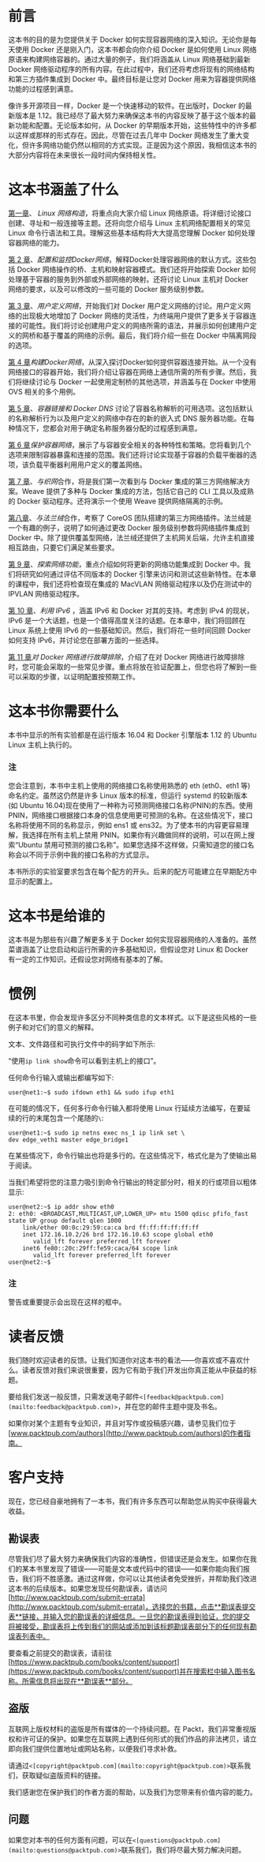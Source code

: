 # 前言

这本书的目的是为您提供关于 Docker 如何实现容器网络的深入知识。无论你是每天使用 Docker 还是刚入门，这本书都会向你介绍 Docker 是如何使用 Linux 网络原语来构建网络容器的。通过大量的例子，我们将涵盖从 Linux 网络基础到最新 Docker 网络驱动程序的所有内容。在此过程中，我们还将考虑将现有的网络结构和第三方插件集成到 Docker 中。最终目标是让您对 Docker 用来为容器提供网络功能的过程感到满意。

像许多开源项目一样，Docker 是一个快速移动的软件。在出版时，Docker 的最新版本是 1.12。我已经尽了最大努力来确保这本书的内容反映了基于这个版本的最新功能和配置。无论版本如何，从 Docker 的早期版本开始，这些特性中的许多都以这样或那样的形式存在。因此，尽管在过去几年中 Docker 网络发生了重大变化，但许多网络功能仍然以相同的方式实现。正是因为这个原因，我相信这本书的大部分内容将在未来很长一段时间内保持相关性。

# **这本书涵盖了什么**

[第一章](01.html "Chapter 1. Linux Networking Constructs")、 *Linux 网络构造*，将重点向大家介绍 Linux 网络原语。将详细讨论接口创建、寻址和一般连接等主题。还将向您介绍与 Linux 主机网络配置相关的常见 Linux 命令行语法和工具。理解这些基本结构将大大提高您理解 Docker 如何处理容器网络的能力。

[第 2 章](02.html "Chapter 2. Configuring and Monitoring Docker Networks")、*配置和监控Docker网络*，解释Docker处理容器网络的默认方式。这些包括 Docker 网络操作的桥、主机和映射容器模式。我们还将开始探索 Docker 如何处理基于容器的服务到外部或外部网络的映射。还将讨论 Linux 主机对 Docker 网络的要求，以及可以修改的一些可能的 Docker 服务级别参数。

[第 3 章](03.html "Chapter 3. User-Defined Networks")、*用户定义网络*，开始我们对 Docker 用户定义网络的讨论。用户定义网络的出现极大地增加了 Docker 网络的灵活性，为终端用户提供了更多关于容器连接的可能性。我们将讨论创建用户定义的网络所需的语法，并展示如何创建用户定义的网桥和基于覆盖的网络的示例。最后，我们将介绍一些在 Docker 中隔离网段的选项。

[第 4 章](04.html "Chapter 4. Building Docker Networks")*构建Docker网络*，从深入探讨Docker如何提供容器连接开始。从一个没有网络接口的容器开始，我们将介绍让容器在网络上通信所需的所有步骤。然后，我们将继续讨论与 Docker 一起使用定制桥的其他选项，并涵盖与在 Docker 中使用 OVS 相关的多个用例。

[第 5 章](05.html "Chapter 5. Container Linking and Docker DNS")、*容器链接和 Docker DNS* 讨论了容器名称解析的可用选项。这包括默认的名称解析行为以及用户定义的网络中存在的新的嵌入式 DNS 服务器功能。在每种情况下，您都会对用于确定名称服务器分配的过程感到满意。

[第 6 章](06.html "Chapter 6. Securing Container Networks")*保护容器网络*，展示了与容器安全相关的各种特性和策略。您将看到几个选项来限制容器暴露和连接的范围。我们还将讨论实现基于容器的负载平衡器的选项，该负载平衡器利用用户定义的覆盖网络。

[第 7 章](07.html "Chapter 7. Working with Weave Net")、*与织网*合作，将是我们第一次看到与 Docker 集成的第三方网络解决方案。Weave 提供了多种与 Docker 集成的方法，包括它自己的 CLI 工具以及成熟的 Docker 驱动程序。还将演示一个使用 Weave 提供网络隔离的示例。

[第八章](08.html "Chapter 8. Working with Flannel")、*与法兰绒*合作，考察了 CoreOS 团队搭建的第三方网络插件。法兰绒是一个有趣的例子，说明了如何通过更改 Docker 服务级别参数将网络插件集成到 Docker 中。除了提供覆盖型网络，法兰绒还提供了主机网关后端，允许主机直接相互路由，只要它们满足某些要求。

[第 9 章](09.html "Chapter 9. Exploring Network Features")、*探索网络功能*，重点介绍如何将更新的网络功能集成到 Docker 中。我们将研究如何通过评估不同版本的 Docker 引擎来访问和测试这些新特性。在本章的课程中，我们还将检查现在集成的 MacVLAN 网络驱动程序以及仍在测试中的 IPVLAN 网络驱动程序。

[第 10 章](10.html "Chapter 10. Leveraging IPv6")、*利用 IPv6* ，涵盖 IPv6 和 Docker 对其的支持。考虑到 IPv4 的现状，IPv6 是一个大话题，也是一个值得高度关注的话题。在本章中，我们将回顾在 Linux 系统上使用 IPv6 的一些基础知识。然后，我们将花一些时间回顾 Docker 如何支持 IPv6，并讨论您在部署方面的一些选择。

[第 11 章](11.html "Chapter 11. Troubleshooting Docker Networks")*对 Docker 网络进行故障排除*，介绍了在对 Docker 网络进行故障排除时，您可能会采取的一些常见步骤。重点将放在验证配置上，但您也将了解到一些可以采取的步骤，以证明配置按预期工作。

# 这本书你需要什么

本书中显示的所有实验都是在运行版本 16.04 和 Docker 引擎版本 1.12 的 Ubuntu Linux 主机上执行的。

### 注

您会注意到，本书中主机上使用的网络接口名称使用熟悉的 eth (eth0、eth1 等)命名约定。虽然这仍然是许多 Linux 版本的标准，但运行 systemd 的较新版本(如 Ubuntu 16.04)现在使用了一种称为可预测网络接口名称(PNIN)的东西。使用 PNIN，网络接口根据接口本身的信息使用更可预测的名称。在这些情况下，接口名称将使用不同的名称显示，例如 ens1 或 ens32。为了使本书的内容更容易理解，我选择在所有主机上禁用 PNIN。如果你有兴趣做同样的说明，可以在网上搜索“Ubuntu 禁用可预测的接口名称”。如果您选择不这样做，只需知道您的接口名称会以不同于示例中我的接口名称的方式显示。

本书所示的实验室要求包含在每个配方的开头。后来的配方可能建立在早期配方中显示的配置上。

# 这本书是给谁的

这本书是为那些有兴趣了解更多关于 Docker 如何实现容器网络的人准备的。虽然菜谱涵盖了让您启动和运行所需的许多基础知识，但假设您对 Linux 和 Docker 有一定的工作知识。还假设您对网络有基本的了解。

# 惯例

在这本书里，你会发现许多区分不同种类信息的文本样式。以下是这些风格的一些例子和对它们的意义的解释。

文本、文件路径和可执行文件中的码字如下所示:

“使用`ip link show`命令可以看到主机上的接口”。

任何命令行输入或输出都编写如下:

```
user@net1:~$ sudo ifdown eth1 && sudo ifup eth1
```

在可能的情况下，任何多行命令行输入都将使用 Linux 行延续方法编写，在要延续的行的末尾包含一个尾随的`\`:

```
user@net1:~$ sudo ip netns exec ns_1 ip link set \
dev edge_veth1 master edge_bridge1
```

在某些情况下，命令行输出也将是多行的。在这些情况下，格式化是为了使输出易于阅读。

当我们希望将您的注意力吸引到命令行输出的特定部分时，相关的行或项目以粗体显示:

```
user@net2:~$ ip addr show eth0
2: eth0: <BROADCAST,MULTICAST,UP,LOWER_UP> mtu 1500 qdisc pfifo_fast state UP group default qlen 1000
    link/ether 00:0c:29:59:ca:ca brd ff:ff:ff:ff:ff:ff
    inet 172.16.10.2/26 brd 172.16.10.63 scope global eth0
       valid_lft forever preferred_lft forever
    inet6 fe80::20c:29ff:fe59:caca/64 scope link
       valid_lft forever preferred_lft forever
user@net2:~$

```

### 注

警告或重要提示会出现在这样的框中。

# 读者反馈

我们随时欢迎读者的反馈。让我们知道你对这本书的看法——你喜欢或不喜欢什么。读者反馈对我们来说很重要，因为它有助于我们开发出你真正能从中获益的标题。

要给我们发送一般反馈，只需发送电子邮件`<[feedback@packtpub.com](mailto:feedback@packtpub.com)>`，并在您的邮件主题中提及书名。

如果你对某个主题有专业知识，并且对写作或投稿感兴趣，请参见我们位于[www.packtpub.com/authors](http://www.packtpub.com/authors)的作者指南。

# 客户支持

现在，您已经自豪地拥有了一本书，我们有许多东西可以帮助您从购买中获得最大收益。

## 勘误表

尽管我们尽了最大努力来确保我们内容的准确性，但错误还是会发生。如果你在我们的某本书里发现了错误——可能是文本或代码中的错误——如果你能向我们报告，我们将不胜感激。通过这样做，你可以让其他读者免受挫折，并帮助我们改进这本书的后续版本。如果您发现任何勘误表，请访问[http://www.packtpub.com/submit-errata](http://www.packtpub.com/submit-errata)，选择您的书籍，点击**勘误表提交表**链接，并输入您的勘误表的详细信息。一旦您的勘误表得到验证，您的提交将被接受，勘误表将上传到我们的网站或添加到该标题勘误表部分下的任何现有勘误表列表中。

要查看之前提交的勘误表，请前往[https://www.packtpub.com/books/content/support](https://www.packtpub.com/books/content/support)并在搜索栏中输入图书名称。所需信息将出现在**勘误表**部分。

## 盗版

互联网上版权材料的盗版是所有媒体的一个持续问题。在 Packt，我们非常重视版权和许可证的保护。如果您在互联网上遇到任何形式的我们作品的非法拷贝，请立即向我们提供位置地址或网站名称，以便我们寻求补救。

请通过`<[copyright@packtpub.com](mailto:copyright@packtpub.com)>`联系我们，获取疑似盗版资料的链接。

我们感谢您在保护我们的作者方面的帮助，以及我们为您带来有价值内容的能力。

## 问题

如果您对本书的任何方面有问题，可以在`<[questions@packtpub.com](mailto:questions@packtpub.com)>`联系我们，我们将尽最大努力解决问题。